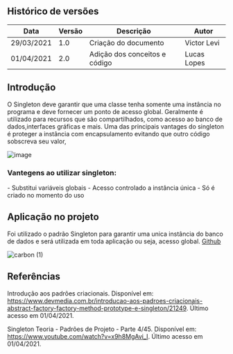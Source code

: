
## Histórico de versões

| Data | Versão | Descrição | Autor |
|------|--------|-----------|-------|
| 29/03/2021 | 1.0 | Criação do documento | Victor Levi |
| 01/04/2021 | 2.0 | Adição dos conceitos e código | Lucas Lopes |



## Introdução

O Singleton deve garantir que uma classe tenha somente uma instância no programa e deve fornecer um ponto de acesso global. Geralmente é utilizado para recursos que são compartilhados, como acesso ao banco de dados,interfaces gráficas e mais. Uma das principais vantages do singleton é proteger a instância com encapsulamento evitando que outro código sobscreva seu valor,

![image](https://user-images.githubusercontent.com/38164895/112779142-71f07480-901c-11eb-8e56-6c983d2ebc57.png)

<ld>
<h3>Vantegens ao utilizar singleton:</h3>
  - Substitui variáveis globais 
  - Acesso controlado a instância única
  - Só é criado no momento do uso     
  
<ld>

## Aplicação no projeto

Foi utilizado o padrão Singleton para garantir uma unica instância do banco de dados e será utilizada em toda aplicação ou seja, acesso global. [Github](https://github.com/UnBArqDsw2020-2/2020.2_G4-Meubrecho-backend/blob/master/src/database/index.js)

![carbon (1)](https://user-images.githubusercontent.com/38164895/113325799-448f1980-92ef-11eb-9822-98d52859900e.png)


## Referências

Introdução aos padrões criacionais. Disponível em: https://www.devmedia.com.br/introducao-aos-padroes-criacionais-abstract-factory-factory-method-prototype-e-singleton/21249. Último acesso em 01/04/2021.

Singleton Teoria - Padrões de Projeto - Parte 4/45. Disponível em: https://www.youtube.com/watch?v=x9h8MgAvi_I. Último acesso em 01/04/2021.